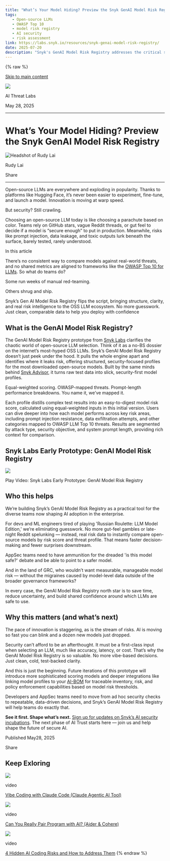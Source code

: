 ```yaml
---
title: "What’s Your Model Hiding? Preview the Snyk GenAI Model Risk Registry ◆ Snyk Labs"
tags:
   - Open-source LLMs
   - OWASP Top 10
   - model risk registry
   - AI security
   - risk assessment
link: https://labs.snyk.io/resources/snyk-genai-model-risk-registry/
date: 2025-07-20
description: "Snyk's GenAI Model Risk Registry addresses the critical security gap in evaluating open-source LLMs. By providing structured profiles with OWASP-aligned metrics, it enables teams to assess risks such as prompt injection and data leakage systematically. The initial version utilizes equal-weighted risk scores to facilitate comparison, promoting informed decision-making over guesswork. Future updates are expected to enhance scoring models and integrate with AI Bill of Materials (AI-BOM) for comprehensive risk management. The registry positions security as a central factor in LLM selection, essential for developers and AppSec teams."
---
```

{% raw %}

[Skip to main content](https://labs.snyk.io/resources/snyk-genai-model-risk-registry/#main-content)

![](https://labs.snyk.io/_next/image/?url=https%3A%2F%2Fres.cloudinary.com%2Fsnyk%2Fimage%2Fupload%2Fv1747851714%2FWhat_s_Your_Model_Hiding__Preview_the_Snyk_GenAI_Model_Risk_Registry_xjn5b9.png&w=2560&q=75)

AI Threat Labs

May 28, 2025

* * *

# What’s Your Model Hiding? Preview the Snyk GenAI Model Risk Registry

![Headshot of Rudy Lai](https://labs.snyk.io/_next/image/?url=https%3A%2F%2Fres.cloudinary.com%2Fsnyk%2Fimage%2Fupload%2Fv1747917784%2FRudy_Lai_xm7msh.png&w=48&q=75)

Rudy Lai

Share

* * *

Open-source LLMs are everywhere and exploding in popularity. Thanks to platforms like Hugging Face, it’s never been easier to experiment, fine-tune, and launch a model. Innovation is moving at warp speed.

But security? Still crawling.

Choosing an open-source LLM today is like choosing a parachute based on color. Teams rely on GitHub stars, vague Reddit threads, or gut feel to decide if a model is “secure enough” to put in production. Meanwhile, risks like prompt injection, data leakage, and toxic outputs lurk beneath the surface, barely tested, rarely understood.

In this article

There’s no consistent way to compare models against real-world threats, and no shared metrics are aligned to frameworks like the [OWASP Top 10 for LLMs](https://owasp.org/www-project-top-10-for-large-language-model-applications/). So what do teams do?

Some run weeks of manual red-teaming.

Others shrug and ship.

Snyk’s Gen AI Model Risk Registry flips the script, bringing structure, clarity, and real risk intelligence to the OSS LLM ecosystem. No more guesswork. Just clean, comparable data to help you deploy with confidence

## What is the GenAI Model Risk Registry?

The GenAI Model Risk Registry prototype from [Snyk Labs](https://labs.snyk.io/) clarifies the chaotic world of open-source LLM selection. Think of it as a no-BS dossier on the internet’s most-hyped OSS LLMs. Snyk’s GenAI Model Risk Registry doesn’t just peek under the hood. It pulls the whole engine apart and identifies where it leaks risk, offering structured, security-focused profiles for the most downloaded open-source models. Built by the same minds behind [Snyk Advisor](https://snyk.io/advisor/), it turns raw test data into slick, security-first model profiles.

Equal-weighted scoring. OWASP-mapped threats. Prompt-length performance breakdowns. You name it, we’ve mapped it.

Each profile distills complex test results into an easy-to-digest model risk score, calculated using equal-weighted inputs in this initial version. Users can dive deeper into how each model performs across key risk areas, including prompt injection resistance, data exfiltration attempts, and other categories mapped to OWASP LLM Top 10 threats. Results are segmented by attack type, security objective, and system prompt length, providing rich context for comparison.

## Snyk Labs Early Prototype: GenAI Model Risk Registry

![](https://labs.snyk.io/_next/image/?url=https%3A%2F%2Fimg.youtube.com%2Fvi%2FjN3ec1d8vfE%2Fsddefault.jpg&w=2560&q=75)

Play Video: Snyk Labs Early Prototype: GenAI Model Risk Registry

## Who this helps

We’re building Snyk’s GenAI Model Risk Registry as a practical tool for the diverse teams now shaping AI adoption in the enterprise.

For devs and ML engineers tired of playing 'Russian Roulette: LLM Model Edition,' we’re eliminating guesswork. No more gut-feel gambles or late-night Reddit spelunking — instead, real risk data to instantly compare open-source models by risk score and threat profile. That means faster decision-making and fewer surprises downstream.

AppSec teams need to have ammunition for the dreaded 'is this model safe?' debate and be able to point to a safer model.

And in the land of GRC, who wouldn’t want measurable, manageable model risk — without the migraines caused by model-level data outside of the broader governance frameworks?

In every case, the GenAI Model Risk Registry north star is to save time, reduce uncertainty, and build shared confidence around which LLMs are safe to use.

## Why this matters (and what’s next)

The pace of innovation is staggering, as is the stream of risks. AI is moving so fast you can blink and a dozen new models just dropped.

Security can’t afford to be an afterthought. It must be a first-class input when selecting an LLM, much like accuracy, latency, or cost. That’s why the GenAI Model Risk Registry is so valuable. No more vibe-based decisions. Just clean, cold, test-backed clarity.

And this is just the beginning. Future iterations of this prototype will introduce more sophisticated scoring models and deeper integrations like linking model profiles to your [AI-BOM](https://snyk.io/articles/ai-security/ai-bill-of-materials-aibom/) for traceable inventory, risk, and policy enforcement capabilities based on model risk thresholds.

Developers and AppSec teams need to move from ad hoc security checks to repeatable, data-driven decisions, and Snyk’s GenAI Model Risk Registry will help teams do exactly that.

**See it first. Shape what’s next.** [Sign up for updates on Snyk’s AI security incubations](https://labs.snyk.io/sign-up/). The next phase of AI Trust starts here — join us and help shape the future of secure AI.

Published May28, 2025

Share

## Keep Exloring

![](https://labs.snyk.io/_next/image/?url=https%3A%2F%2Fres.cloudinary.com%2Fsnyk%2Fimage%2Fupload%2Fv1748024030%2FVibe_Coding_with_Claude_Code_Claude_Agentic_AI_Tool_qex80v.png&w=2560&q=75)

video

[Vibe Coding with Claude Code (Claude Agentic AI Tool)](https://labs.snyk.io/resources/vibe-coding-with-claude-code-claude-agentic-ai-tool/)

![](https://labs.snyk.io/_next/image/?url=https%3A%2F%2Fres.cloudinary.com%2Fsnyk%2Fimage%2Fupload%2Fv1748023948%2FCan_You_Really_Pair_Program_with_AI__Aider_Cohere_bq8ibc.png&w=2560&q=75)

video

[Can You Really Pair Program with AI? (Aider & Cohere)](https://labs.snyk.io/resources/can-you-really-pair-program-with-ai-aider-and-cohere/)

![](https://labs.snyk.io/_next/image/?url=https%3A%2F%2Fres.cloudinary.com%2Fsnyk%2Fimage%2Fupload%2Fv1748023776%2F4_Hidden_AI_Coding_Risks_and_How_to_Address_Them_wcd8av.png&w=2560&q=75)

video

[4 Hidden AI Coding Risks and How to Address Them](https://labs.snyk.io/resources/4-hidden-ai-coding-risks-and-how-to-address-them/)
{% endraw %}
